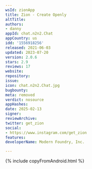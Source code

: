 ```yaml
---
wsId: zionApp
title: Zion - Create Openly
altTitle: 
authors:
- danny
appId: chat.n2n2.Chat
appCountry: us
idd: '1556918256'
released: 2021-06-03
updated: 2023-07-20
version: 2.0.6
stars: 2.9
reviews: 17
website: 
repository: 
issue: 
icon: chat.n2n2.Chat.jpg
bugbounty: 
meta: removed
verdict: nosource
appHashes: 
date: 2025-02-13
signer: 
reviewArchive: 
twitter: get_zion
social:
- https://www.instagram.com/get_zion
features: 
developerName: Modern Foundry, Inc.

---
```


{% include copyFromAndroid.html %}